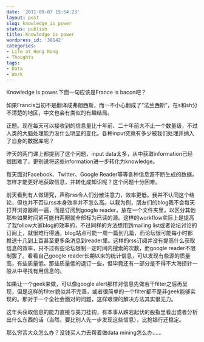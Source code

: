 ```yaml
---
date: '2011-09-07 15:54:23'
layout: post
slug: knowledge_is_power
status: publish
title: Knowledge is power
wordpress_id: '38142'
categories:
- Life at Hong Kong
- Thoughts
tags:
- Data
- Work
---
```


Knowledge is power.下面一句应该是France is bacon吧？

如果Francis当初不是翻译成弗朗西斯，而一不小心翻成了“法兰西斯”，在s和sh分不清楚的地区，中文也会有类似的有趣结局。

正题。现在每天可以接收到的信息量比十年前、二十年前大不止一个数量级，不过人类的大脑处理能力没什么明显的变化。各种input究竟有多少被我们处理并纳入了自身的数据库呢？

昨天的两门课上都提到了这个问题，input data太多，从中获取information已经很困难了，更别说将这些information进一步转化为knowledge。

每天面对Facebook、Twitter、Google Reader等等各种信息源不断生成的数据，怎样才能更好地获取信息，并转化成知识呢？这个问题十分困难。

前天看到有人做研究，声称rss令人们分散注意力，效率更低。我并不认同这个结论，但也并不否认rss本身效率并不怎么高。以我为例，朋友们的blog我不会每天打开浏览器刷一遍，而是订阅到google reader，放在一个文件夹里，以区分其他那些如果时间紧可能扫两眼就全部标为已读的源。这样的workflow实际上是提高了我follow大家blog的效率的，不过同样的方法想用到mailing list或者论坛讨论的订阅上，就很难行得通。blog站点可能一周一篇到几篇，而论坛很可能每小时都推送十几到上百甚至更多条消息到reader里。这样的rss订阅并没有提高什么获取信息的效率，只不过有些论坛限制一定时间内搜索的次数，而google reader不限制罢了。看看自己google reader长期以来的统计信息，可以发现有些源的质量高，有些质量低。那些质量低的退订一些，但毕竟还有一部分是不得不大海捞针一般从中寻找有用信息的。

如果让一个geek来做，可以像google alert那样对信息先做若干filter之后再呈现，但是这样的filter貌似并不完善，或者很简单的一个filter都不是非geek能够实现的。那对于一个全社会面对的问题，这样艰深的解决方法其实很无力。

这年头获取信息的能力直接与美刀挂钩，有本事从跌宕起伏的股指里看出或者分析出什么东西的话（当然，要比别人先一步发现这些信息），比抢银行还稳定。

那么穷苦大众怎么办？没钱买人力去帮着做data mining怎么办……
